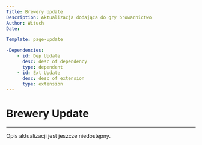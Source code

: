```yaml
---
Title: Brewery Update
Description: Aktualizacja dodająca do gry browarnictwo
Author: Wituch
Date:

Template: page-update

-Dependencies:
    - id: Dep Update
      desc: desc of dependency
      type: dependent
    - id: Ext Update
      desc: desc of extension
      type: extension
---
```


# Brewery Update
-----

Opis aktualizacji jest jeszcze niedostępny.
